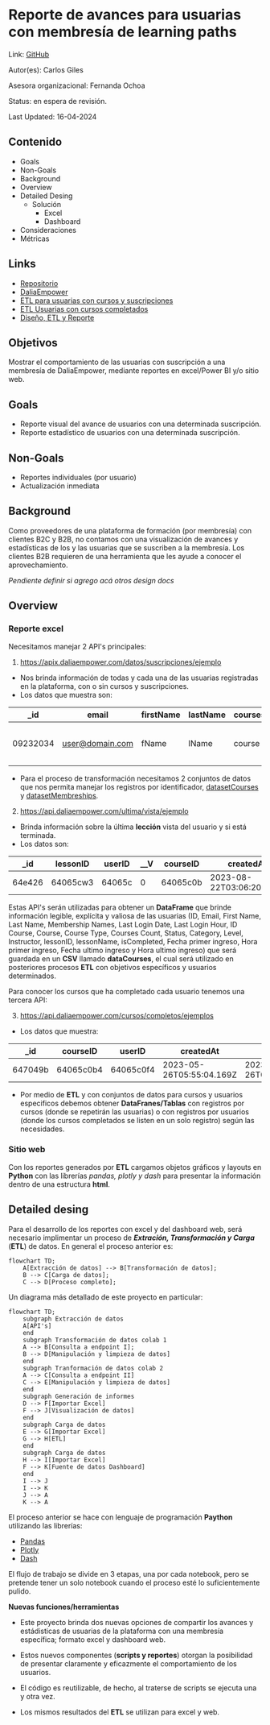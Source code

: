 # Reporte de avances para usuarias con membresía de learning paths
Link: [GitHub](https://github.com/DaliaEmpower/DataETLMemberships.git)

Autor(es): Carlos Giles

Asesora organizacional: Fernanda Ochoa

Status: en espera de revisión.

Last Updated: 16-04-2024

## Contenido
- Goals
- Non-Goals
- Background
- Overview
- Detailed Desing
    - Solución
        - Excel
        - Dashboard
- Consideraciones
- Métricas

## Links
- [Repositorio](https://github.com/DaliaEmpower/DataETLMemberships.git)
- [DaliaEmpower](daliaempower.com)
- [ETL para usuarias con cursos y suscripciones](https://colab.research.google.com/drive/1zfStmdcw_9Ou_7BobL9O-o03222sAbQr?usp=drive_link)
- [ETL Usuarias con cursos completados](https://colab.research.google.com/drive/1MuTQ32KM6swGd4hW9pZ4an6SbwkWdT2V?usp=drive_link)
- [Diseño, ETL y Reporte](https://colab.research.google.com/drive/1zfStmdcw_9Ou_7BobL9O-o03222sAbQr?usp=drive_link)

## Objetivos
Mostrar el comportamiento de las usuarias con suscripción a una membresía de DaliaEmpower, mediante reportes en excel/Power BI y/o sitio web.

## Goals
- Reporte visual del avance de usuarios con una determinada suscripción.
- Reporte estadístico de usuarios con una determinada suscripción.
## Non-Goals
- Reportes individuales (por usuario)
- Actualización inmediata

## Background
Como proveedores de una plataforma de formación (por membresía) con clientes B2C y B2B, no contamos con una visualización de avances y estadísticas de los y las usuarias que se suscriben a la membresía. Los clientes B2B requieren de una herramienta que les ayude a conocer el aprovechamiento.

_Pendiente definir si agrego acá otros design docs_

## Overview
### Reporte excel
Necesitamos manejar 2 API's principales:
1. https://apix.daliaempower.com/datos/suscripciones/ejemplo
- Nos brinda información de todas y cada una de las usuarias registradas en la plataforma, con o sin cursos y suscripciones.
- Los datos que muestra son:

|_id     | email         | firstName|lastName|courses|subscriptions|lastLogin|
|--------|---------------|----------|--------|-------|-------------|---------|
|09232034|user@domain.com|fName     |lName   |course |{'membershipId': '6406a87e71c5c9237bf67116', 'status': 'active', 'startDate': '2024-02-13T16:40:18.671Z'}|2024-02-13T16:40:10.122Z|

- Para el proceso de transformación necesitamos 2 conjuntos de datos que nos permita manejar los registros por identificador, [datasetCourses](https://drive.google.com/file/d/1sHXNmBqZMq7s_PItUW332L5m-vGIRlHj/view?usp=drive_link) y [datasetMembreships](https://drive.google.com/file/d/1I5Cq7LCLV0ganTgEHOmSyOsDsW0wu68A/view?usp=drive_link).

2. https://api.daliaempower.com/ultima/vista/ejemplo
- Brinda información sobre la última **lección** vista del usuario y si está terminada.
- Los datos son:

|_id   |lessonID|userID|__V|courseID|createdAt               |updatedAt               |lessonName|isCompleted|
|------|--------|------|---|--------|------------------------|------------------------|----------|-----------|
|64e426|64065cw3|64065c|0  |64065c0b|2023-08-22T03:06:20.938Z|2023-09-15T07:56:02.004Z|b484bfg     |false      |

Estas API's serán utilizadas para obtener un **DataFrame** que brinde información legible, explícita y valiosa de las usuarias (ID, Email, First Name,	Last Name,	Membership Names, Last Login Date, Last Login Hour,	ID Course, Course, Course Type, Courses Count, Status, Category, Level,	Instructor, lessonID, lessonName, isCompleted, Fecha primer ingreso, Hora primer ingreso, Fecha ultimo ingreso y Hora ultimo ingreso) que será guardada en un **CSV** llamado **dataCourses**, el cual será utilizado en posteriores procesos **ETL** con objetivos específicos y usuarios determinados.

Para conocer los cursos que ha completado cada usuario tenemos una tercera API:

3. https://api.daliaempower.com/cursos/completos/ejemplos
- Los datos que muestra:
 
|_id    |	courseID|	userID|	createdAt|	updatedAt|	__v|
|-------|-----------|---------|----------|-----------|-----|
|647049b|64065c0b4	|64065c0f4|2023-05-26T05:55:04.169Z|2023-05-26T05:55:04.169Z|0|

- Por medio de **ETL** y con conjuntos de datos para cursos y usuarios especificos debemos obtener **DataFranes/Tablas** con registros por cursos (donde se repetirán las usuarias) o con registros por usuarios (donde los cursos completados se listen en un solo registro) según las necesidades.
### Sitio web
Con los reportes generados por **ETL** cargamos objetos gráficos y layouts en **Python** con las librerías *pandas, plotly y dash* para presentar la información dentro de una estructura **html**.

## Detailed desing

Para el desarrollo de los reportes con excel y del dashboard web, será necesario implimentar un proceso de ***Extración, Transformación y Carga*** (**ETL**) de datos. En general el proceso anterior es:
```mermaid
flowchart TD;
    A[Extracción de datos] --> B[Transformación de datos];
    B --> C[Carga de datos];
    C --> D[Proceso completo];
```

Un diagrama más detallado de este proyecto en particular:
```mermaid
flowchart TD;
    subgraph Extracción de datos
    A[API's]
    end
    subgraph Transformación de datos colab 1
    A --> B[Consulta a endpoint I];
    B --> D[Manipulación y limpieza de datos]
    end
    subgraph Tranformación de datos colab 2
    A --> C[Consulta a endpoint II]
    C --> E[Manipulación y limpieza de datos]
    end
    subgraph Generación de informes
    D --> F[Importar Excel]
    F --> J[Visualización de datos]
    end
    subgraph Carga de datos
    E --> G[Importar Excel]
    G --> H[ETL]
    end
    subgraph Carga de datos
    H --> I[Importar Excel]
    F --> K[Fuente de datos Dashboard]
    end
    I --> J
    I --> K
    J --> A
    K --> A
```
El proceso anterior se hace con lenguaje de programación **Paython** utilizando las librerías:
* [Pandas](https://pandas.pydata.org/)
* [Plotly](https://plotly.com/python/)
* [Dash](https://dash.plotly.com/tutorial?_gl=1*1xm7dhg*_ga*NzEwNzY3NjQ5LjE3MDU5NjMxMjc.*_ga_6G7EE0JNSC*MTcwODEwMDE1MC41LjEuMTcwODEwMDE4NC4yNi4wLjA.)

El flujo de trabajo se divide en 3 etapas, una por cada notebook, pero se pretende tener un solo notebook cuando el proceso esté lo suficientemente pulido.

**Nuevas funciones/herramientas**

- Este proyecto brinda dos nuevas opciones de compartir los avances y estádisticas de usuarias de la plataforma con una membresía específica; formato excel y dashboard web.

- Estos nuevos componentes (**scripts y reportes**) otorgan la posibilidad de presentar claramente y eficazmente el comportamiento de los usuarios.

- El código es reutilizable, de hecho, al traterse de scripts se ejecuta una y otra vez.

- Los mismos resultados del **ETL** se utilizan para excel y web.
